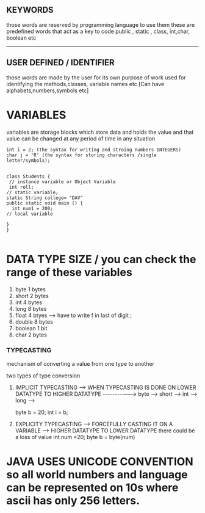 ## KEYWORDS 
those words are reserved by programming language to use them
these are predefined words that act as a key to code
public , static , class, int,char, boolean etc

---
## USER DEFINED / IDENTIFIER
those words are made by the user for its own purpose of work
used for identifying the methods,classes, variable names etc
[Can have alphabets,numbers,symbols etc]

# VARIABLES
variables are storage blocks which store data and holds the value and that value can be changed at any period of time in any situation
```
int i = 2; (the syntax for writing and stroing numbers INTEGERS)
char j = 'R' (the syntax for storing characters /single letter/symbols);


class Students {
 // instance variable or Object Variable
 int roll;
// static variable;
static String college= "DAV"
public static void main () {
  int num1 = 200;
// local variable

}
}


```

# DATA TYPE SIZE / you can check the range of these variables
>
1. byte 1 bytes
2. short 2 bytes
3. int 4 bytes
4. long 8 bytes
5. float 4 btyes  --> have to write f in last of digit ;
6. double 8 bytes
7. boolean 1 bit
8. char 2 bytes

### TYPECASTING
mechanism of converting a value from one type to another

two types of type conversion
1. IMPLICIT TYPECASTING --> WHEN TYPECASTING IS DONE ON LOWER DATATYPE TO HIGHER DATATYPE
    -----------> byte --> short --> int --> long -->

   byte b = 20;
    int i = b;

2. EXPLICITY TYPECASTING --> FORCEFULLY CASTING IT ON A VARIABLE --> HIGHER DATATYPE TO LOWER DATATYPE
    there could be a loss of value
   int num =20;
   byte b = byte(num)


#  JAVA USES UNICODE CONVENTION so all world numbers and language can be represented on 10s where ascii has only 256 letters.  
